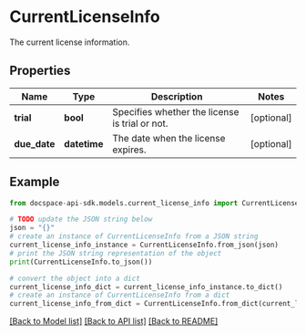 # CurrentLicenseInfo
The current license information.

## Properties

Name | Type | Description | Notes
------------ | ------------- | ------------- | -------------
**trial** | **bool** | Specifies whether the license is trial or not. | [optional] 
**due_date** | **datetime** | The date when the license expires. | [optional] 

## Example

```python
from docspace-api-sdk.models.current_license_info import CurrentLicenseInfo

# TODO update the JSON string below
json = "{}"
# create an instance of CurrentLicenseInfo from a JSON string
current_license_info_instance = CurrentLicenseInfo.from_json(json)
# print the JSON string representation of the object
print(CurrentLicenseInfo.to_json())

# convert the object into a dict
current_license_info_dict = current_license_info_instance.to_dict()
# create an instance of CurrentLicenseInfo from a dict
current_license_info_from_dict = CurrentLicenseInfo.from_dict(current_license_info_dict)
```
[[Back to Model list]](../README.md#documentation-for-models) [[Back to API list]](../README.md#documentation-for-api-endpoints) [[Back to README]](../README.md)


